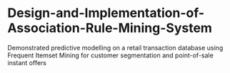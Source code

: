 # Design-and-Implementation-of-Association-Rule-Mining-System
Demonstrated predictive modelling on a retail transaction database using Frequent Itemset Mining for customer segmentation and point-of-sale instant offers
